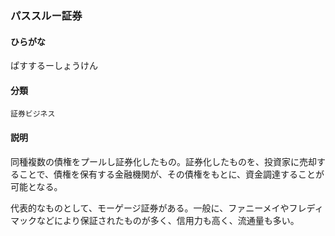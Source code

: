 <div style="display:none;">

## [あ行](securities-terms?id=あ行)
## [か行](securities-terms?id=か行)
## [さ行](securities-terms?id=さ行)
## [た行](securities-terms?id=た行)
## [な行](securities-terms?id=な行)
## [は行](securities-terms?id=は行)

</div>

### パススルー証券

#### ひらがな

ぱすするーしょうけん

#### 分類

`証券ビジネス`

#### 説明

同種複数の債権をプールし証券化したもの。証券化したものを、投資家に売却することで、債権を保有する金融機関が、その債権をもとに、資金調達することが可能となる。
代表的なものとして、モーゲージ証券がある。一般に、ファニーメイやフレディマックなどにより保証されたものが多く、信用力も高く、流通量も多い。 

<div style="display:none;">

## [ま行](securities-terms?id=ま行)
## [や行](securities-terms?id=や行)
## [ら行](securities-terms?id=ら行)
## [わ行](securities-terms?id=わ行)
## [英数字・記号](securities-terms?id=英数字・記号)

</div>

